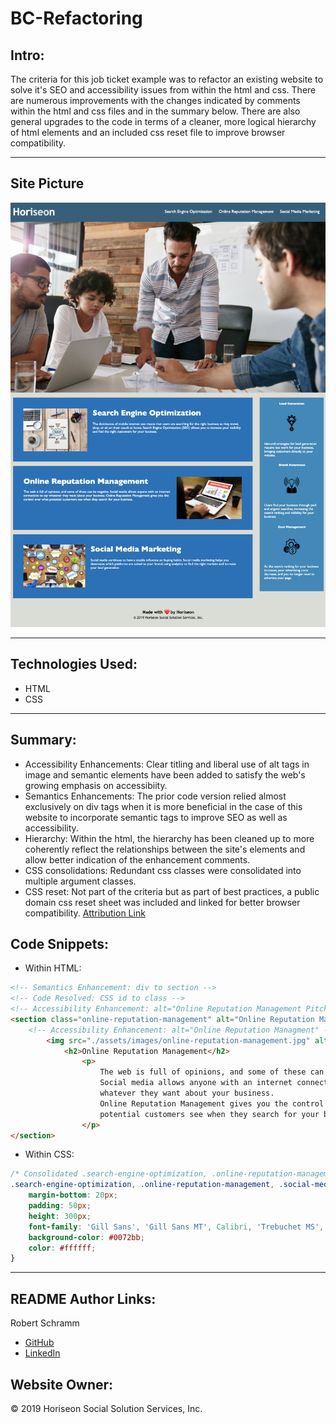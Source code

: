 # BC-Refactoring

## Intro:

The criteria for this job ticket example was to refactor an existing website to solve it's SEO and accessibility issues from within the html and css.  There are numerous improvements with the changes indicated by comments within the html and css files and in the summary below. There are also general upgrades to the code in terms of a cleaner, more logical hierarchy of html elements and an included css reset file to improve browser compatibility.

---

## Site Picture

![Refactoring Site Picture](./assets/images/BC-Refactoring-Site-Picture.png)

---

## Technologies Used:

- HTML
- CSS

---

## Summary:

- Accessibility Enhancements: Clear titling and liberal use of alt tags in image and semantic elements have been added to satisfy the web's growing emphasis on accessibiity.
- Semantics Enhancements: The prior code version relied almost exclusively on div tags when it is more beneficial in the case of this website to incorporate semantic tags to improve SEO as well as accessibility.
- Hierarchy: Within the html, the hierarchy has been cleaned up to more coherently reflect the relationships between the site's elements and allow better indication of the enhancement comments.
- CSS consolidations: Redundant css classes were consolidated into multiple argument classes.
- CSS reset: Not part of the criteria but as part of best practices, a public domain css reset sheet was included and linked for better browser compatibility. [Attribution Link](http://meyerweb.com/eric/tools/css/reset/)

## Code Snippets:

- Within HTML:

```html
<!-- Semantics Enhancement: div to section -->
<!-- Code Resolved: CSS id to class -->
<!-- Accessibility Enhancement: alt="Online Reputation Management Pitch"> -->
<section class="online-reputation-management" alt="Online Reputation Management Pitch">
    <!-- Accessibility Enhancement: alt="Online Reputation Managment" -->
        <img src="./assets/images/online-reputation-management.jpg" alt="Online Reputation Managment" class="float-right" />
            <h2>Online Reputation Management</h2>
                <p>
                    The web is full of opinions, and some of these can be negative. 
                    Social media allows anyone with an internet connection to say 
                    whatever they want about your business. 
                    Online Reputation Management gives you the control over what 
                    potential customers see when they search for your business.
                </p>
</section>
```

- Within CSS:
```css
/* Consolidated .search-engine-optimization, .online-reputation-management, .social-media-marketing css entries */
.search-engine-optimization, .online-reputation-management, .social-media-marketing {
    margin-bottom: 20px;
    padding: 50px;
    height: 300px;
    font-family: 'Gill Sans', 'Gill Sans MT', Calibri, 'Trebuchet MS', sans-serif;
    background-color: #0072bb;
    color: #ffffff;
}
```

---

## README Author Links:
Robert Schramm
- [GitHub](https://github.com/rbrtpublic1)
- [LinkedIn](https://www.linkedin.com/in/robertwschramm/)

## Website Owner:
&copy; 2019 Horiseon Social Solution Services, Inc.
